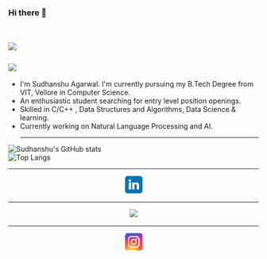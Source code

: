 ### Hi there 👋

<!--
**SudhanshuAgarwal786/SudhanshuAgarwal786** is a ✨ _special_ ✨ repository because its `README.md` (this file) appears on your GitHub profile.

Here are some ideas to get you started:

- 🔭 I’m currently working on ...
- 🌱 I’m currently learning ...
- 👯 I’m looking to collaborate on ...
- 🤔 I’m looking for help with ...
- 💬 Ask me about ...
- 📫 How to reach me: ...
- 😄 Pronouns: ...
- ⚡ Fun fact: ...
-->
# <img src="https://tenor.com/view/hi-robot-gif-18871668.gif" width="100">
![](https://komarev.com/ghpvc/?username=SudhanshuAgarwal786&color=47ccb3) 
- I'm Sudhanshu Agarwal. I'm currently pursuing my B.Tech Degree from VIT, Vellore in Computer Science.
- An enthusiastic student searching for entry level position openings.
- Skilled in C/C++ , Data Structures and Algorithms, Data Science & learning.
- Currently working on Natural Language Processing and AI.<hr>

![Sudhanshu's GitHub stats](https://github-readme-stats.vercel.app/api/?username=SudhanshuAgarwal786&show_icons=true&title_color=fff&icon_color=79ff97&text_color=9f9f9f&bg_color=151515)<br/>
![Top Langs](https://github-readme-stats.vercel.app/api/top-langs/?username=SudhanshuAgarwal786)
<hr><p align = "center">
<a href = https://www.linkedin.com/in/sudhanshu-agarwal/ target='blank'> <img src=https://github.com/edent/SuperTinyIcons/blob/master/images/svg/linkedin.svg height='35' weight='35'/></a><br><hr><p align = "center">
<a href = mailto:sudhanshusanjay8@gmail.com target='blank'> <img src=https://edent.github.io/SuperTinyIcons/images/svg/gmail.svg height='50' weight='35'/></a><br><hr><p align = "center">
<a href = https://instagram.com/sudhanshu.agarwal.007?utm_medium=copy_link target='blank'> <img src=https://github.com/edent/SuperTinyIcons/blob/master/images/svg/instagram.svg height='35' weight='35'/></a><br>
 

